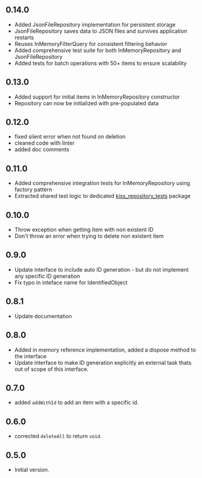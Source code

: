 ## 0.14.0

- Added JsonFileRepository implementation for persistent storage
- JsonFileRepository saves data to JSON files and survives application restarts
- Reuses InMemoryFilterQuery for consistent filtering behavior
- Added comprehensive test suite for both InMemoryRepository and JsonFileRepository
- Added tests for batch operations with 50+ items to ensure scalability

## 0.13.0

- Added support for initial items in InMemoryRepository constructor
- Repository can now be initialized with pre-populated data

## 0.12.0

- fixed silent error when not found on deletion
- cleaned code with linter
- added doc comments

## 0.11.0

- Added comprehensive integration tests for InMemoryRepository using factory pattern
- Extracted shared test logic to dedicated [kiss_repository_tests](https://github.com/WAMF/kiss_repository_tests) package

## 0.10.0

- Throw exception when getting item with non existent ID
- Don't throw an error when trying to delete non existent item

## 0.9.0

- Update interface to include auto ID generation - but do not implement any specific ID generation
- Fix typo in inteface name for IdentifiedObject

## 0.8.1

- Update documentation

## 0.8.0

- Added in memory reference implementation, added a dispose method to the interface
- Update interface to make ID generation explicitly an external task thats out of scope of this interface.

## 0.7.0

- added `addWithId` to add an item with a specific id.

## 0.6.0

- corrected `deleteAll` to return `void`.

## 0.5.0

- Initial version.

